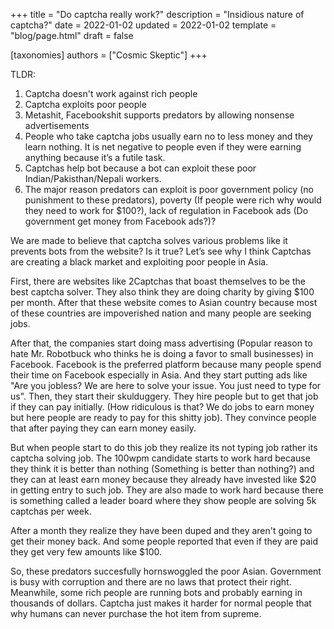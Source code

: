 +++
title = "Do captcha really work?"
description = "Insidious nature of captcha?"
date = 2022-01-02
updated = 2022-01-02
template = "blog/page.html"
draft = false

[taxonomies]
authors = ["Cosmic Skeptic"]
+++


TLDR:
1. Captcha doesn't work against rich people
2. Captcha exploits poor people
3. Metashit, Facebookshit supports predators by allowing nonsense advertisements
4. People who take captcha jobs usually earn no to less money and they learn nothing. It is net negative to people even if they were earning anything because it’s a futile task.
5. Captchas help bot because a bot can exploit these poor Indian/Pakisthan/Nepali workers.
6. The major reason predators can exploit is poor government policy (no punishment to these predators), poverty (If people were rich why would they need to work for $100?), lack of regulation in Facebook ads (Do government get money from Facebook ads?)?

We are made to believe that captcha solves various problems like it prevents bots from the website? Is it true? Let’s see why I think Captchas are creating a black market and exploiting poor people in Asia.

First, there are websites like 2Captchas that boast themselves to be the best captcha solver. They also think they are doing charity by giving $100 per month. After that these website comes to Asian country because most of these countries are impoverished nation and many people are seeking jobs.

After that, the companies start doing mass advertising (Popular reason to hate Mr. Robotbuck who thinks he is doing a favor to small businesses) in Facebook. Facebook is the preferred platform because many people spend their time on Facebook especially in Asia. And they start putting ads like "Are you jobless? We are here to solve your issue. You just need to type for us". Then, they start their skulduggery. They hire people but to get that job if they can pay initially. (How ridiculous is that? We do jobs to earn money but here people are ready to pay for this shitty job). They convince people that after paying they can earn money easily.

But when people start to do this job they realize its not typing job rather its captcha solving job. The 100wpm candidate starts to work hard because they think it is better than nothing (Something is better than nothing?) and they can at least earn money because they already have invested like $20 in getting entry to such job. They are also made to work hard because there is something called a leader board where they show people are solving 5k captchas per week.

After a month they realize they have been duped and they aren't going to get their money back. And some people reported that even if they are paid they get very few amounts like $100.

So, these predators succesfully hornswoggled the poor Asian. Government is busy with corruption and there are no laws that protect their right. Meanwhile, some rich people are running bots and probably earning in thousands of dollars. Captcha just makes it harder for normal people that why humans can never purchase the hot item from supreme.
